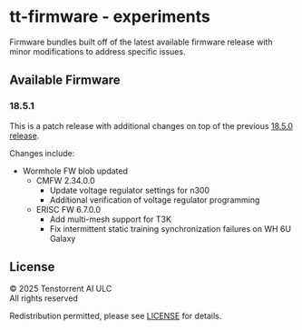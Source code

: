 # tt-firmware - experiments
Firmware bundles built off of the latest available firmware release with minor modifications to address specific issues.

## Available Firmware
### 18.5.1
This is a patch release with additional changes on top of the previous
[18.5.0 release](https://github.com/tenstorrent/tt-firmware/releases/v18.5.0).

Changes include:

* Wormhole FW blob updated
  * CMFW 2.34.0.0
    * Update voltage regulator settings for n300
    * Additional verification of voltage regulator programming
  * ERISC FW 6.7.0.0
    * Add multi-mesh support for T3K
    * Fix intermittent static training synchronization failures on WH 6U Galaxy




## License
© 2025 Tenstorrent AI ULC<br/>
All rights reserved

Redistribution permitted, please see [LICENSE](LICENSE) for details.
